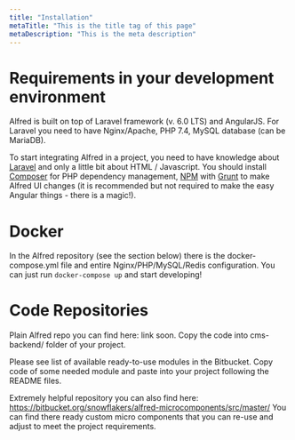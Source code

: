 ```yaml
---
title: "Installation"
metaTitle: "This is the title tag of this page"
metaDescription: "This is the meta description"
---
```


# Requirements in your development environment
Alfred is built on top of Laravel framework (v. 6.0 LTS) and AngularJS.
For Laravel you need to have Nginx/Apache, PHP 7.4, MySQL database (can be MariaDB).

To start integrating Alfred in a project, you need to have knowledge about [Laravel](https://laravel.com) and only a little bit about HTML / Javascript. You should install [Composer](https://getcomposer.org/) for PHP dependency management, [NPM](https://nodejs.org/en/) with [Grunt](https://gruntjs.com/) to make Alfred UI changes (it is recommended but not required to make the easy Angular things - there is a magic!).

# Docker
In the Alfred repository (see the section below) there is the docker-compose.yml file and entire Nginx/PHP/MySQL/Redis configuration. You can just run `docker-compose up` and start developing!

# Code Repositories
Plain Alfred repo you can find here: link soon. Copy the code into cms-backend/ folder of your project.

Please see list of available ready-to-use modules in the Bitbucket. Copy code of some needed module and paste into your project following the README files.

Extremely helpful repository you can also find here: https://bitbucket.org/snowflakers/alfred-microcomponents/src/master/
You can find there ready custom micro components that you can re-use and adjust to meet the project requirements.
